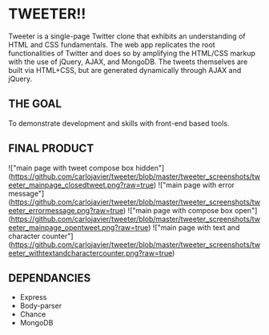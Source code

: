 # TWEETER!!

Tweeter is a single-page Twitter clone that exhibits an understanding of HTML and CSS fundamentals. The web app replicates the root functionalities of Twitter and does so by amplifying the HTML/CSS markup with the use of jQuery, AJAX, and MongoDB. The tweets themselves are built via HTML+CSS, but are generated dynamically through AJAX and jQuery.

## THE GOAL

To demonstrate development and skills with front-end based tools.

## FINAL PRODUCT

!["main page with tweet compose box hidden"] (https://github.com/carlojavier/tweeter/blob/master/tweeter_screenshots/tweeter_mainpage_closedtweet.png?raw=true)
!["main page with error message"] (https://github.com/carlojavier/tweeter/blob/master/tweeter_screenshots/tweeter_errormessage.png?raw=true)
!["main page with compose box open"] (https://github.com/carlojavier/tweeter/blob/master/tweeter_screenshots/tweeter_mainpage_opentweet.png?raw=true)
!["main page with text and character counter"] (https://github.com/carlojavier/tweeter/blob/master/tweeter_screenshots/tweeter_withtextandcharactercounter.png?raw=true)

## DEPENDANCIES

- Express
- Body-parser
- Chance
- MongoDB


